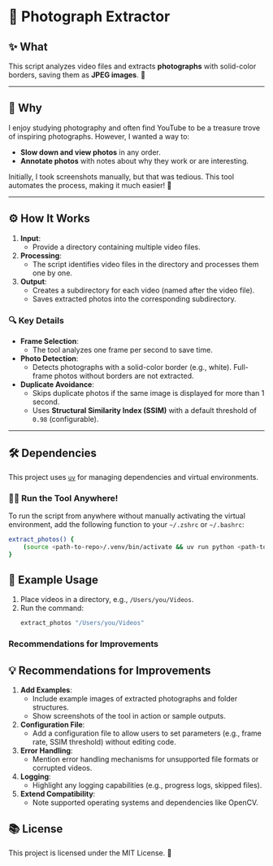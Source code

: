 # 📸 Photograph Extractor

## ✨ What

This script analyzes video files and extracts **photographs** with solid-color
borders, saving them as **JPEG images**. 📂

---

## 🧐 Why

I enjoy studying photography and often find YouTube to be a treasure trove of
inspiring photographs. However, I wanted a way to:

- **Slow down and view photos** in any order.
- **Annotate photos** with notes about why they work or are interesting.

Initially, I took screenshots manually, but that was tedious. This tool
automates the process, making it much easier! 🚀

---

## ⚙️ How It Works

1. **Input**:
   - Provide a directory containing multiple video files.
2. **Processing**:
   - The script identifies video files in the directory and processes them one
     by one.
3. **Output**:
   - Creates a subdirectory for each video (named after the video file).
   - Saves extracted photos into the corresponding subdirectory.

### 🔍 Key Details

- **Frame Selection**:
  - The tool analyzes one frame per second to save time.
- **Photo Detection**:
  - Detects photographs with a solid-color border (e.g., white). Full-frame
    photos without borders are not extracted.
- **Duplicate Avoidance**:
  - Skips duplicate photos if the same image is displayed for more than 1
    second.
  - Uses **Structural Similarity Index (SSIM)** with a default threshold of
    `0.98` (configurable).

---

## 🛠️ Dependencies

This project uses [`uv`](https://github.com/universalvirtualenv) for managing
dependencies and virtual environments.

### 🏃‍♂️ Run the Tool Anywhere!

To run the script from anywhere without manually activating the virtual
environment, add the following function to your `~/.zshrc` or `~/.bashrc`:

```bash
extract_photos() {
    (source <path-to-repo>/.venv/bin/activate && uv run python <path-to-repo>/extract_photos/main.py "$@")
}
```

## 📝 Example Usage

1. Place videos in a directory, e.g., `/Users/you/Videos`.
2. Run the command:
   ```bash
   extract_photos "/Users/you/Videos"
   ```


### Recommendations for Improvements

## 💡 Recommendations for Improvements

1. **Add Examples**:
   - Include example images of extracted photographs and folder structures.
   - Show screenshots of the tool in action or sample outputs.
2. **Configuration File**:
   - Add a configuration file to allow users to set parameters (e.g., frame rate, SSIM threshold) without editing code.
3. **Error Handling**:
   - Mention error handling mechanisms for unsupported file formats or corrupted videos.
4. **Logging**:
   - Highlight any logging capabilities (e.g., progress logs, skipped files).
5. **Extend Compatibility**:
   - Note supported operating systems and dependencies like OpenCV.

## 📚 License
This project is licensed under the MIT License. 📝
